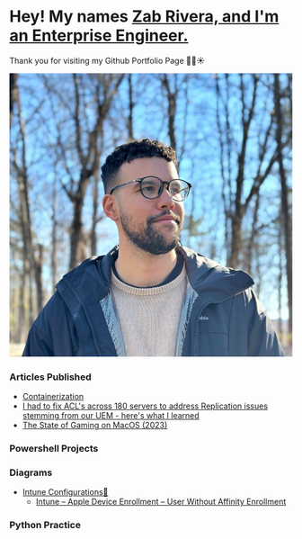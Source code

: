 # Hey! My names [Zab Rivera, and I'm an Enterprise Engineer.](https://www.linkedin.com/in/zabdielrivera/)
Thank you for visiting my Github Portfolio Page 🏄‍♂️☀️

![zab](https://github.com/zabzone/zab-portfolio/blob/main/zab_profile_pic.jpg?raw=true)

### Articles Published
- [Containerization](https://publish.obsidian.md/zabbie/Blog/Containerization)
- [I had to fix ACL's across 180 servers to address Replication issues stemming from our UEM - here's what I learned](https://publish.obsidian.md/zabbie/Blog/I+had+to+fix+ACL's+across+180+servers+to+address+Replication+issues+stemming+from+our+UEM+-+here's+what+I+learned)
- [The State of Gaming on MacOS (2023)](https://publish.obsidian.md/zabbie/Blog/The+State+of+Gaming+on+MacOS+(2023))

### Powershell Projects

### Diagrams
- [Intune Configurations📲](https://github.com/zabzone/Intune-Configurations)
   - [Intune – Apple Device Enrollment – User Without Affinity Enrollment](https://github.com/zabzone/Intune-Configurations/blob/main/Intune%20%E2%80%93%20Apple%20Device%20Enrollment%20%E2%80%93%20User%20Without%20Affinity%20Enrollment/Diagram%20-%20Intune%20%E2%80%93%20Apple%20Device%20Enrollment%20%E2%80%93%20User%20Without%20Affinity%20Enrollment.png)

### Python Practice
